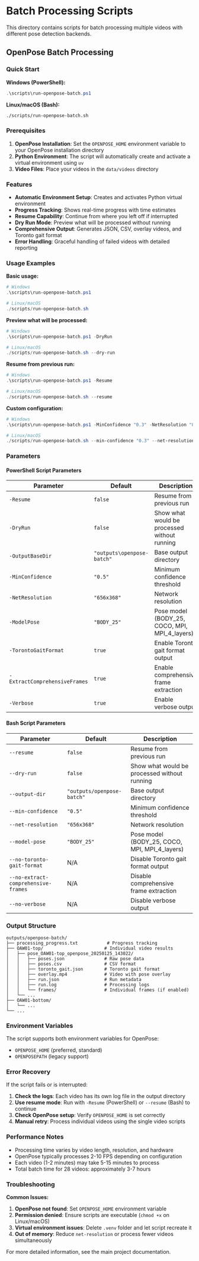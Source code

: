 # Batch Processing Scripts

This directory contains scripts for batch processing multiple videos with different pose detection backends.

## OpenPose Batch Processing

### Quick Start

**Windows (PowerShell):**
```powershell
.\scripts\run-openpose-batch.ps1
```

**Linux/macOS (Bash):**
```bash
./scripts/run-openpose-batch.sh
```

### Prerequisites

1. **OpenPose Installation**: Set the `OPENPOSE_HOME` environment variable to your OpenPose installation directory
2. **Python Environment**: The script will automatically create and activate a virtual environment using `uv`
3. **Video Files**: Place your videos in the `data/videos` directory

### Features

- **Automatic Environment Setup**: Creates and activates Python virtual environment
- **Progress Tracking**: Shows real-time progress with time estimates
- **Resume Capability**: Continue from where you left off if interrupted
- **Dry Run Mode**: Preview what will be processed without running
- **Comprehensive Output**: Generates JSON, CSV, overlay videos, and Toronto gait format
- **Error Handling**: Graceful handling of failed videos with detailed reporting

### Usage Examples

**Basic usage:**
```powershell
# Windows
.\scripts\run-openpose-batch.ps1

# Linux/macOS
./scripts/run-openpose-batch.sh
```

**Preview what will be processed:**
```powershell
# Windows
.\scripts\run-openpose-batch.ps1 -DryRun

# Linux/macOS
./scripts/run-openpose-batch.sh --dry-run
```

**Resume from previous run:**
```powershell
# Windows
.\scripts\run-openpose-batch.ps1 -Resume

# Linux/macOS
./scripts/run-openpose-batch.sh --resume
```

**Custom configuration:**
```powershell
# Windows
.\scripts\run-openpose-batch.ps1 -MinConfidence "0.3" -NetResolution "832x480" -ModelPose "COCO"

# Linux/macOS
./scripts/run-openpose-batch.sh --min-confidence "0.3" --net-resolution "832x480" --model-pose "COCO"
```

### Parameters

#### PowerShell Script Parameters

| Parameter | Default | Description |
|-----------|---------|-------------|
| `-Resume` | `false` | Resume from previous run |
| `-DryRun` | `false` | Show what would be processed without running |
| `-OutputBaseDir` | `"outputs\openpose-batch"` | Base output directory |
| `-MinConfidence` | `"0.5"` | Minimum confidence threshold |
| `-NetResolution` | `"656x368"` | Network resolution |
| `-ModelPose` | `"BODY_25"` | Pose model (BODY_25, COCO, MPI, MPI_4_layers) |
| `-TorontoGaitFormat` | `true` | Enable Toronto gait format output |
| `-ExtractComprehensiveFrames` | `true` | Enable comprehensive frame extraction |
| `-Verbose` | `true` | Enable verbose output |

#### Bash Script Parameters

| Parameter | Default | Description |
|-----------|---------|-------------|
| `--resume` | `false` | Resume from previous run |
| `--dry-run` | `false` | Show what would be processed without running |
| `--output-dir` | `"outputs/openpose-batch"` | Base output directory |
| `--min-confidence` | `"0.5"` | Minimum confidence threshold |
| `--net-resolution` | `"656x368"` | Network resolution |
| `--model-pose` | `"BODY_25"` | Pose model (BODY_25, COCO, MPI, MPI_4_layers) |
| `--no-toronto-gait-format` | N/A | Disable Toronto gait format output |
| `--no-extract-comprehensive-frames` | N/A | Disable comprehensive frame extraction |
| `--no-verbose` | N/A | Disable verbose output |

### Output Structure

```
outputs/openpose-batch/
├── processing_progress.txt           # Progress tracking
├── OAW01-top/                       # Individual video results
│   ├── pose_OAW01-top_openpose_20250125_143022/
│   │   ├── poses.json               # Raw pose data
│   │   ├── poses.csv                # CSV format
│   │   ├── toronto_gait.json        # Toronto gait format
│   │   ├── overlay.mp4              # Video with pose overlay
│   │   ├── run.json                 # Run metadata
│   │   ├── run.log                  # Processing logs
│   │   └── frames/                  # Individual frames (if enabled)
│   └── ...
├── OAW01-bottom/
│   └── ...
└── ...
```

### Environment Variables

The script supports both environment variables for OpenPose:
- `OPENPOSE_HOME` (preferred, standard)
- `OPENPOSEPATH` (legacy support)

### Error Recovery

If the script fails or is interrupted:

1. **Check the logs**: Each video has its own log file in the output directory
2. **Use resume mode**: Run with `-Resume` (PowerShell) or `--resume` (Bash) to continue
3. **Check OpenPose setup**: Verify `OPENPOSE_HOME` is set correctly
4. **Manual retry**: Process individual videos using the single video scripts

### Performance Notes

- Processing time varies by video length, resolution, and hardware
- OpenPose typically processes 2-10 FPS depending on configuration
- Each video (1-2 minutes) may take 5-15 minutes to process
- Total batch time for 28 videos: approximately 3-7 hours

### Troubleshooting

**Common Issues:**

1. **OpenPose not found**: Set `OPENPOSE_HOME` environment variable
2. **Permission denied**: Ensure scripts are executable (`chmod +x` on Linux/macOS)
3. **Virtual environment issues**: Delete `.venv` folder and let script recreate it
4. **Out of memory**: Reduce `net-resolution` or process fewer videos simultaneously

For more detailed information, see the main project documentation. 